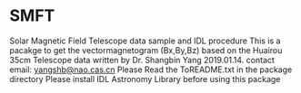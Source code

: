 # SMFT
Solar Magnetic Field Telescope  data sample and IDL procedure
This is a pacakge to get the vectormagnetogram (Bx,By,Bz)  based on the Huairou 35cm Telescope data
written by Dr. Shangbin Yang  2019.01.14.  contact email: yangshb@nao.cas.cn
Please Read the ToREADME.txt in the package directory
Please install IDL Astronomy Library before using this package
